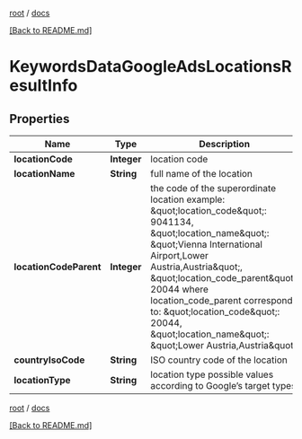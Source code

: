 [root](./../ "root") / [docs](./ "docs")

[[Back to README.md]](./../README.md "[Back to README.md]")

# KeywordsDataGoogleAdsLocationsResultInfo

## Properties

| Name | Type | Description | Notes |
|------------ | ------------- | ------------- | -------------|
|**locationCode** | **Integer** | location code |  [optional] |
|**locationName** | **String** | full name of the location |  [optional] |
|**locationCodeParent** | **Integer** | the code of the superordinate location example: \&quot;location_code\&quot;: 9041134, \&quot;location_name\&quot;: \&quot;Vienna International Airport,Lower Austria,Austria\&quot;, \&quot;location_code_parent\&quot;: 20044 where location_code_parent corresponds to: \&quot;location_code\&quot;: 20044, \&quot;location_name\&quot;: \&quot;Lower Austria,Austria\&quot; |  [optional] |
|**countryIsoCode** | **String** | ISO country code of the location |  [optional] |
|**locationType** | **String** | location type possible values according to Google’s target types |  [optional] |

[root](./../ "root") / [docs](./ "docs")

[[Back to README.md]](./../README.md "[Back to README.md]")